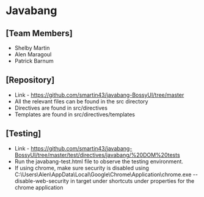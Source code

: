 # Javabang
## [Team Members]
* Shelby Martin
* Alen Maragoul
* Patrick Barnum

## [Repository]
* Link - https://github.com/smartin43/javabang-BossyUI/tree/master
* All the relevant files can be found in the src directory
* Directives are found in src/directives
* Templates are found in src/directives/templates 

## [Testing]
* Link - https://github.com/smartin43/javabang-BossyUI/tree/master/test/directives/javabang/%20DOM%20tests
* Run the javabang-test.html file to observe the testing environment.
* If using chrome, make sure security is disabled using C:\Users\Alen\AppData\Local\Google\Chrome\Application\chrome.exe --disable-web-security in target under shortcuts under properties for the chrome application

